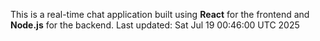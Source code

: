This is a real-time chat application built using **React** for the frontend and **Node.js** for the backend.
Last updated: Sat Jul 19 00:46:00 UTC 2025
